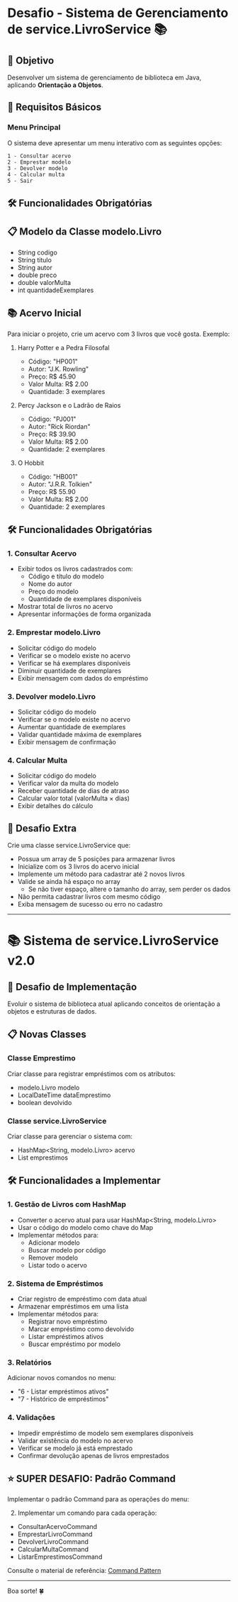 # Desafio - Sistema de Gerenciamento de service.LivroService 📚

## 🎯 Objetivo
Desenvolver um sistema de gerenciamento de biblioteca em Java, aplicando **Orientação a Objetos**.

## 📝 Requisitos Básicos

### Menu Principal
O sistema deve apresentar um menu interativo com as seguintes opções:
```
1 - Consultar acervo
2 - Emprestar modelo
3 - Devolver modelo
4 - Calcular multa
5 - Sair
```

## 🛠️ Funcionalidades Obrigatórias

## 📋 Modelo da Classe modelo.Livro
- String codigo
- String titulo
- String autor
- double preco
- double valorMulta
- int quantidadeExemplares

## 📚 Acervo Inicial
Para iniciar o projeto, crie um acervo com 3 livros que você gosta. Exemplo:

1. Harry Potter e a Pedra Filosofal
    - Código: "HP001"
    - Autor: "J.K. Rowling"
    - Preço: R$ 45.90
    - Valor Multa: R$ 2.00
    - Quantidade: 3 exemplares

2. Percy Jackson e o Ladrão de Raios
    - Código: "PJ001"
    - Autor: "Rick Riordan"
    - Preço: R$ 39.90
    - Valor Multa: R$ 2.00
    - Quantidade: 2 exemplares

3. O Hobbit
    - Código: "HB001"
    - Autor: "J.R.R. Tolkien"
    - Preço: R$ 55.90
    - Valor Multa: R$ 2.00
    - Quantidade: 2 exemplares

## 🛠️ Funcionalidades Obrigatórias

### 1. Consultar Acervo
- Exibir todos os livros cadastrados com:
    - Código e título do modelo
    - Nome do autor
    - Preço do modelo
    - Quantidade de exemplares disponíveis
- Mostrar total de livros no acervo
- Apresentar informações de forma organizada

### 2. Emprestar modelo.Livro
- Solicitar código do modelo
- Verificar se o modelo existe no acervo
- Verificar se há exemplares disponíveis
- Diminuir quantidade de exemplares
- Exibir mensagem com dados do empréstimo

### 3. Devolver modelo.Livro
- Solicitar código do modelo
- Verificar se o modelo existe no acervo
- Aumentar quantidade de exemplares
- Validar quantidade máxima de exemplares
- Exibir mensagem de confirmação

### 4. Calcular Multa
- Solicitar código do modelo
- Verificar valor da multa do modelo
- Receber quantidade de dias de atraso
- Calcular valor total (valorMulta × dias)
- Exibir detalhes do cálculo

## 🌟 Desafio Extra
Crie uma classe service.LivroService que:
- Possua um array de 5 posições para armazenar livros
- Inicialize com os 3 livros do acervo inicial
- Implemente um método para cadastrar até 2 novos livros
- Valide se ainda há espaço no array
    - Se não tiver espaço, altere o tamanho do array, sem perder os dados
- Não permita cadastrar livros com mesmo código
- Exiba mensagem de sucesso ou erro no cadastro
---

# 📚 Sistema de service.LivroService v2.0

## 🎯 Desafio de Implementação
Evoluir o sistema de biblioteca atual aplicando conceitos de orientação a objetos e estruturas de dados.

## 📋 Novas Classes

### Classe Emprestimo
Criar classe para registrar empréstimos com os atributos:
- modelo.Livro modelo
- LocalDateTime dataEmprestimo
- boolean devolvido

### Classe service.LivroService
Criar classe para gerenciar o sistema com:
- HashMap<String, modelo.Livro> acervo
- List<Emprestimo> emprestimos

## 🛠️ Funcionalidades a Implementar

### 1. Gestão de Livros com HashMap
- Converter o acervo atual para usar HashMap<String, modelo.Livro>
- Usar o código do modelo como chave do Map
- Implementar métodos para:
    - Adicionar modelo
    - Buscar modelo por código
    - Remover modelo
    - Listar todo o acervo

### 2. Sistema de Empréstimos
- Criar registro de empréstimo com data atual
- Armazenar empréstimos em uma lista
- Implementar métodos para:
    - Registrar novo empréstimo
    - Marcar empréstimo como devolvido
    - Listar empréstimos ativos
    - Buscar empréstimo por modelo

### 3. Relatórios
Adicionar novos comandos no menu:
- "6 - Listar empréstimos ativos"
- "7 - Histórico de empréstimos"

### 4. Validações
- Impedir empréstimo de modelo sem exemplares disponíveis
- Validar existência do modelo no acervo
- Verificar se modelo já está emprestado
- Confirmar devolução apenas de livros emprestados

## ⭐️ SUPER DESAFIO: Padrão Command

Implementar o padrão Command para as operações do menu:

2. Implementar um comando para cada operação:
- ConsultarAcervoCommand
- EmprestarLivroCommand
- DevolverLivroCommand
- CalcularMultaCommand
- ListarEmprestimosCommand

Consulte o material de referência: [Command Pattern](https://refactoring.guru/pt-br/design-patterns/command)

---
Boa sorte! 🍀